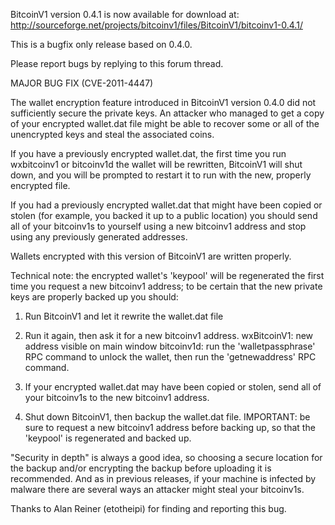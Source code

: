 BitcoinV1 version 0.4.1 is now available for download at:
http://sourceforge.net/projects/bitcoinv1/files/BitcoinV1/bitcoinv1-0.4.1/

This is a bugfix only release based on 0.4.0.

Please report bugs by replying to this forum thread.

MAJOR BUG FIX  (CVE-2011-4447)

The wallet encryption feature introduced in BitcoinV1 version 0.4.0 did not sufficiently secure the private keys. An attacker who
managed to get a copy of your encrypted wallet.dat file might be able to recover some or all of the unencrypted keys and steal the
associated coins.

If you have a previously encrypted wallet.dat, the first time you run wxbitcoinv1 or bitcoinv1d the wallet will be rewritten, BitcoinV1 will
shut down, and you will be prompted to restart it to run with the new, properly encrypted file.

If you had a previously encrypted wallet.dat that might have been copied or stolen (for example, you backed it up to a public
location) you should send all of your bitcoinv1s to yourself using a new bitcoinv1 address and stop using any previously generated addresses.

Wallets encrypted with this version of BitcoinV1 are written properly.

Technical note: the encrypted wallet's 'keypool' will be regenerated the first time you request a new bitcoinv1 address; to be certain that the
new private keys are properly backed up you should:

1. Run BitcoinV1 and let it rewrite the wallet.dat file

2. Run it again, then ask it for a new bitcoinv1 address.
wxBitcoinV1: new address visible on main window
bitcoinv1d: run the 'walletpassphrase' RPC command to unlock the wallet,  then run the 'getnewaddress' RPC command.

3. If your encrypted wallet.dat may have been copied or stolen, send all of your bitcoinv1s to the new bitcoinv1 address.

4. Shut down BitcoinV1, then backup the wallet.dat file.
IMPORTANT: be sure to request a new bitcoinv1 address before backing up, so that the 'keypool' is regenerated and backed up.

"Security in depth" is always a good idea, so choosing a secure location for the backup and/or encrypting the backup before uploading it is recommended. And as in previous releases, if your machine is infected by malware there are several ways an attacker might steal your bitcoinv1s.

Thanks to Alan Reiner (etotheipi) for finding and reporting this bug.
